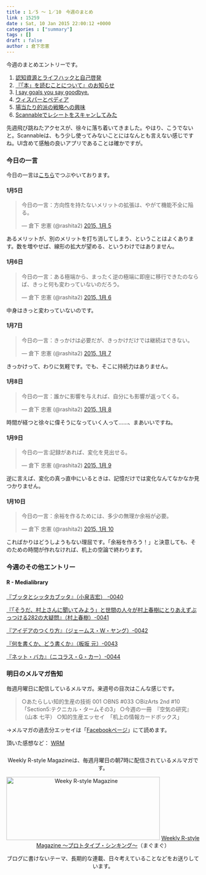```yaml
---
title : 1／5 〜 1／10　今週のまとめ
link : 15259
date : Sat, 10 Jan 2015 22:00:12 +0000
categories : ["summary"]
tags : []
draft : false
author : 倉下忠憲
---
```


今週のまとめエントリーです。
 
<ol>
<li><a href="https://rashita.net/blog/?p=15228" target="_blank">認知資源とライフハックと自己啓発</a></li>
<li><a href="https://rashita.net/blog/?p=15232" target="_blank">『「本」を読むことについて』のお知らせ</a></li>
<li><a href="https://rashita.net/blog/?p=15235" target="_blank">I say goals you say goodbye.</a></li>
<li><a href="https://rashita.net/blog/?p=15238" target="_blank">ウィスパーとペディア</a></li>
<li><a href="https://rashita.net/blog/?p=15242" target="_blank">場当たり的派の戦略への興味</a></li>
<li><a href="https://rashita.net/blog/?p=15248" target="_blank">Scannableでレシートをスキャンしてみた</a></li>
</ol>

先週飛び跳ねたアクセスが、徐々に落ち着いてきました。やはり、こうでないと。Scannableは、もう少し使ってみないことにはなんとも言えない感じですね。UI含めて感触の良いアプリであることは確かですが。

<h3>今日の一言</h3>
今日の一言は<a href="http://twitter.com/rashita2 ">こちら</a>でつぶやいております。

<h4>1月5日</h4>

<blockquote class="twitter-tweet" lang="ja"><p>今日の一言：方向性を持たないメリットの拡張は、やがて機能不全に陥る。</p>&mdash; 倉下 忠憲 (@rashita2) <a href="https://twitter.com/rashita2/status/552082452999438338">2015, 1月 5</a></blockquote>
<script async src="//platform.twitter.com/widgets.js" charset="utf-8"></script>

あるメリットが、別のメリットを打ち消してしまう、ということはよくあります。数を増やせば、線形の拡大が望める、というわけではありません。

<h4>1月6日</h4>

<blockquote class="twitter-tweet" lang="ja"><p>今日の一言：ある極端から、まったく逆の極端に即座に移行できたのならば、きっと何も変わっていないのだろう。</p>&mdash; 倉下 忠憲 (@rashita2) <a href="https://twitter.com/rashita2/status/552364506312343554">2015, 1月 6</a></blockquote>
<script async src="//platform.twitter.com/widgets.js" charset="utf-8"></script>

中身はきっと変わっていないのです。

<h4>1月7日</h4>

<blockquote class="twitter-tweet" lang="ja"><p>今日の一言：きっかけは必要だが、きっかけだけでは継続はできない。</p>&mdash; 倉下 忠憲 (@rashita2) <a href="https://twitter.com/rashita2/status/552794963356835840">2015, 1月 7</a></blockquote>
<script async src="//platform.twitter.com/widgets.js" charset="utf-8"></script>

きっかけって、わりに気軽です。でも、そこに持続力はありません。

<h4>1月8日</h4>

<blockquote class="twitter-tweet" lang="ja"><p>今日の一言：誰かに影響を与えれば、自分にも影響が返ってくる。</p>&mdash; 倉下 忠憲 (@rashita2) <a href="https://twitter.com/rashita2/status/553158845782953985">2015, 1月 8</a></blockquote>
<script async src="//platform.twitter.com/widgets.js" charset="utf-8"></script>

時間が経つと徐々に偉そうになっていく人って……、まあいいですね。

<h4>1月9日</h4>

<blockquote class="twitter-tweet" lang="ja"><p>今日の一言:記録があれば、変化を見出せる。</p>&mdash; 倉下 忠憲 (@rashita2) <a href="https://twitter.com/rashita2/status/553558723663110144">2015, 1月 9</a></blockquote>
<script async src="//platform.twitter.com/widgets.js" charset="utf-8"></script>

逆に言えば、変化の真っ直中にいるときは、記憶だけでは変化なんてなかなか見つかりません。

<h4>1月10日</h4>

<blockquote class="twitter-tweet" lang="ja"><p>今日の一言：余裕を作るためには、多少の無理か余裕が必要。</p>&mdash; 倉下 忠憲 (@rashita2) <a href="https://twitter.com/rashita2/status/553743326248058880">2015, 1月 10</a></blockquote>
<script async src="//platform.twitter.com/widgets.js" charset="utf-8"></script>

こればかりはどうしようもない理屈です。「余裕を作ろう！」と決意しても、そのための時間が作れなければ、机上の空論で終わります。

<h3>今週のその他エントリー</h3>

<H4>R - Medialibrary</H4>

<a href="http://openbooksauce.postach.io/butsutatoshitsutakabutsuta-xiao-quan-ji-hong-0040" target="_blank">『ブッタとシッタカブッタ』（小泉吉宏） -0040</a>

<a href="http://openbooksauce.postach.io/souda-cun-shang-sanniwen-itemiyou-toshi-jian-noren-gacun-shang-chun-shu-nitoriaezubutsutsukeru282noda-yi-wen-cun-shang-chun-shu-0041" target="_blank">『「そうだ、村上さんに聞いてみよう」と世間の人々が村上春樹にとりあえずぶっつける282の大疑問』（村上春樹）-0041</a>

<a href="http://openbooksauce.postach.io/aideanotsukurifang-ziemusuwyangu-0042" target="_blank">『アイデアのつくり方』（ジェームス・W・ヤング）-0042</a>

<a href="http://openbooksauce.postach.io/he-woshu-kuka-doushu-kuka-ban-ban-yuan-0043" target="_blank">『何を書くか、どう書くか』（板坂 元）-0043</a>

<a href="http://openbooksauce.postach.io/netsutobaka-nikorasugka-0044" target="_blank">『ネット・バカ』（ニコラス・G・カー）-0044</a>

<h3>明日のメルマガ告知</h3>
毎週月曜日に配信しているメルマガ。来週号の目次はこんな感じです。

<blockquote>
○あたらしい知的生産の技術 001
○BNS #033
○BizArts 2nd #10 「Section5:テクニカル・タームその3」
○今週の一冊　『空気の研究』（山本 七平）
○知的生産エッセイ　「机上の情報カードボックス」
</blockquote>

→メルマガの過去分エッセイは「<a href="http://www.facebook.com/home.php#!/rashitaportal">Facebookページ</a>」にて読めます。

頂いた感想など：
<a class="twitter-timeline"  href="https://twitter.com/rashita2/timelines/427262290753097729"  data-widget-id="427265271171010561">WRM</a>
    <script>!function(d,s,id){var js,fjs=d.getElementsByTagName(s)[0],p=/^http:/.test(d.location)?'http':'https';if(!d.getElementById(id)){js=d.createElement(s);js.id=id;js.src=p+"://platform.twitter.com/widgets.js";fjs.parentNode.insertBefore(js,fjs);}}(document,"script","twitter-wjs");</script>


<div style="text-align:center;margin-top:25px;">
Weekly R-style Magazineは、毎週月曜日の朝7時に配信されているメルマガです。

<a href="http://www.mag2.com/m/0001185133.html" target="_blank"><img src="https://rashita.net/blog/wp-content/uploads/2010/09/mmbanner.jpg" alt="Weeky R-style Magazine" width="400" height="165" class="alignnone size-full wp-image-12201" /></a>
<a href="http://www.mag2.com/m/0001185133.html" target="_blank">Weekly R-style Magazine ～プロトタイプ・シンキング～</a>（まぐまぐ）

ブログに書けないテーマ、長期的な連載、日々考えていることなどをお送りしています。
</div> 